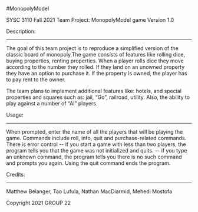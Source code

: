 #MonopolyModel

SYSC 3110 Fall 2021 Team Project: MonopolyModel game Version 1.0

Description:
____________

The goal of this team project is to reproduce a simplified version of the classic board of monopoly.The game consists of
features like rolling dice, buying properties, renting properties. When a player rolls dice they move according to the number they rolled. If they land on an unowned property they have an option to purchase it. If the property is owned,
the player has to pay rent to the owner.

The team plans to implement additional features like: hotels, and special properties and squares such as: jail, “Go”, railroad, utility. Also, the ability to play against a number of “AI” players.

Usage:
______

When prompted, enter the name of all the players that will be playing the game.
Commands include roll, info, quit and purchase-related commands.
There is error control -- if you start a game with less than two players, the program tells you that the game was not initialized and quits.
-- if you type an unknown command, the program tells you there is no such command and prompts you again.
Using the quit command ends the program.


Credits:
________

Matthew Belanger,
Tao Lufula,
Nathan MacDiarmid,
Mehedi Mostofa 

Copyright 2021 GROUP 22